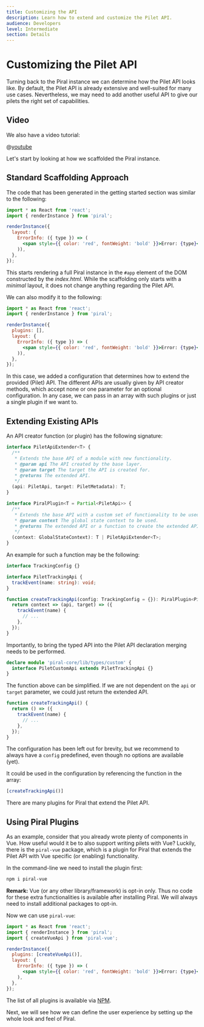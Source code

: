 ```yaml
---
title: Customizing the API
description: Learn how to extend and customize the Pilet API.
audience: Developers
level: Intermediate
section: Details
---
```


# Customizing the Pilet API

Turning back to the Piral instance we can determine how the Pilet API looks like. By default, the Pilet API is already extensive and well-suited for many use cases. Nevertheless, we may need to add another useful API to give our pilets the right set of capabilities.

## Video

We also have a video tutorial:

@[youtube](https://youtu.be/2o4ImfZWdLM)

Let's start by looking at how we scaffolded the Piral instance.

## Standard Scaffolding Approach

The code that has been generated in the getting started section was similar to the following:

```jsx
import * as React from 'react';
import { renderInstance } from 'piral';

renderInstance({
  layout: {
    ErrorInfo: ({ type }) => (
      <span style={{ color: 'red', fontWeight: 'bold' }}>Error: {type}</span>
    )),
  },
});
```

This starts rendering a full Piral instance in the `#app` element of the DOM constructed by the *index.html*. While the scaffolding only starts with a *minimal* layout, it does not change anything regarding the Pilet API.

We can also modify it to the following:

```jsx
import * as React from 'react';
import { renderInstance } from 'piral';

renderInstance({
  plugins: [],
  layout: {
    ErrorInfo: ({ type }) => (
      <span style={{ color: 'red', fontWeight: 'bold' }}>Error: {type}</span>
    )),
  },
});
```

In this case, we added a configuration that determines how to extend the provided (Pilet) API. The different APIs are usually given by API creator methods, which accept none or one parameter for an optional configuration. In any case, we can pass in an array with such plugins or just a single plugin if we want to.

## Extending Existing APIs

An API creator function (or plugin) has the following signature:

```ts
interface PiletApiExtender<T> {
  /**
   * Extends the base API of a module with new functionality.
   * @param api The API created by the base layer.
   * @param target The target the API is created for.
   * @returns The extended API.
   */
  (api: PiletApi, target: PiletMetadata): T;
}

interface PiralPlugin<T = Partial<PiletApi>> {
  /**
   * Extends the base API with a custom set of functionality to be used by modules.
   * @param context The global state context to be used.
   * @returns The extended API or a function to create the extended API for a specific target.
   */
  (context: GlobalStateContext): T | PiletApiExtender<T>;
}
```

An example for such a function may be the following:

```ts
interface TrackingConfig {}

interface PiletTrackingApi {
  trackEvent(name: string): void;
}

function createTrackingApi(config: TrackingConfig = {}): PiralPlugin<PiletTrackingApi> {
  return context => (api, target) => ({
    trackEvent(name) {
      // ...
    },
  });
}
```

Importantly, to bring the typed API into the Pilet API declaration merging needs to be performed.

```ts
declare module 'piral-core/lib/types/custom' {
  interface PiletCustomApi extends PiletTrackingApi {}
}
```

The function above can be simplified. If we are not dependent on the `api` or `target` parameter, we could just return the extended API.

```ts
function createTrackingApi() {
  return () => ({
    trackEvent(name) {
      // ...
    },
  });
}
```

The configuration has been left out for brevity, but we recommend to always have a `config` predefined, even though no options are available (yet).

It could be used in the configuration by referencing the function in the array:

```ts
[createTrackingApi()]
```

There are many plugins for Piral that extend the Pilet API.

## Using Piral Plugins

As an example, consider that you already wrote plenty of components in Vue. How useful would it be to also support writing pilets with Vue? Luckily, there is the `piral-vue` package, which is a plugin for Piral that extends the Pilet API with Vue specific (or enabling) functionality.

In the command-line we need to install the plugin first:

```sh
npm i piral-vue
```

**Remark:** Vue (or any other library/framework) is opt-in only. Thus no code for these extra functionalities is available after installing Piral. We will always need to install additional packages to opt-in.

Now we can use `piral-vue`:

```jsx
import * as React from 'react';
import { renderInstance } from 'piral';
import { createVueApi } from 'piral-vue';

renderInstance({
  plugins: [createVueApi()],
  layout: {
    ErrorInfo: ({ type }) => (
      <span style={{ color: 'red', fontWeight: 'bold' }}>Error: {type}</span>
    ),
  },
});
```

The list of all plugins is available via [NPM](https://www.npmjs.com/search?q=keywords:piral).

Next, we will see how we can define the user experience by setting up the whole look and feel of Piral.
